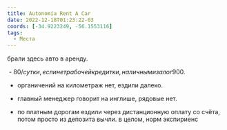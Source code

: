 ```yaml
---
title: Autonomía Rent A Car
date: 2022-12-18T01:23:22-03
coords: [-34.9223249, -56.1553116]
tags:
  - Места
---
```


брали здесь авто в аренду. 

 - 80$/сутки, если нет рабочей кредитки, наличными залог 900$. 

- органичений на километраж нет, ездили далеко. 

- главный менеджер говорит на инглише, рядовые нет. 

- по платным дорогам ездили через дистанционную оплату со счёта, потом просто из депозита вычли. в целом, норм экспириенс



